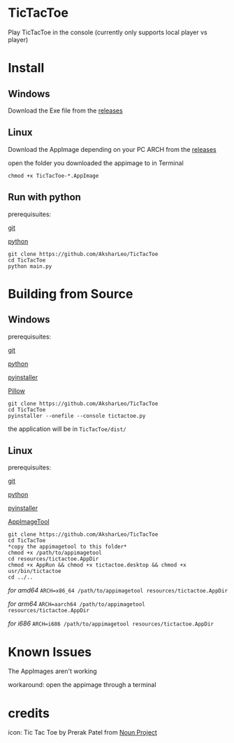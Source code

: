 # TicTacToe
Play TicTacToe in the console (currently only supports local player vs player)




# Install

## Windows

Download the Exe file from the [releases](https://github.com/AksharLeo/TicTacToe/releases/latest)


## Linux

Download the AppImage depending on your PC ARCH from the [releases](https://github.com/AksharLeo/TicTacToe/releases/latest)

open the folder you downloaded the appimage to in Terminal

```
chmod +x TicTacToe-*.AppImage
``` 


## Run with python
prerequisuites:

[git](https://git-scm.com/downloads)

[python](https://www.python.org/downloads/)

```
git clone https://github.com/AksharLeo/TicTacToe
cd TicTacToe
python main.py
```


# Building from Source

## Windows
prerequisuites:

[git](https://git-scm.com/downloads)

[python](https://www.python.org/downloads/)

[pyinstaller](https://pypi.org/project/pyinstaller/)

[Pillow](https://pypi.org/project/Pillow/)

```
git clone https://github.com/AksharLeo/TicTacToe
cd TicTacToe
pyinstaller --onefile --console tictactoe.py
```

the application will be in `TicTacToe/dist/`


## Linux

prerequisuites:

[git](https://git-scm.com/downloads)

[python](https://www.python.org/downloads/)

[pyinstaller](https://pypi.org/project/pyinstaller/)

[AppImageTool](https://github.com/AppImage/AppImageKit)

```
git clone https://github.com/AksharLeo/TicTacToe
cd TicTacToe
*copy the appimagetool to this folder*
chmod +x /path/to/appimagetool
cd resources/tictactoe.AppDir
chmod +x AppRun && chmod +x tictactoe.desktop && chmod +x usr/bin/tictactoe
cd ../..
```

*for amd64*
```ARCH=x86_64 /path/to/appimagetool resources/tictactoe.AppDir```

*for arm64*
```ARCH=aarch64 /path/to/appimagetool resources/tictactoe.AppDir```

*for i686*
```ARCH=i686 /path/to/appimagetool resources/tictactoe.AppDir```


# Known Issues

The AppImages aren't working

workaround: open the appimage through a terminal

# credits
icon: Tic Tac Toe by Prerak Patel from <a href="https://thenounproject.com/browse/icons/term/tic-tac-toe/" target="_blank" title="Tic Tac Toe Icons">Noun Project</a>
